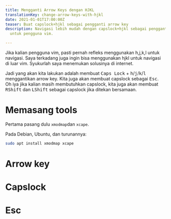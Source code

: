 ```yaml
---
title: Mengganti Arrow Keys dengan HJKL
translationKey: change-arrow-keys-with-hjkl
date: 2021-01-01T17:00:00Z
teaser: Buat capslock+hjkl sebagai pengganti arrow key
description: Navigasi lebih mudah dengan capslock+hjkl sebagai pengganti arrow key
  untuk pengguna vim.

---
```

Jika kalian pengguna vim, pasti pernah refleks menggunakan h,j,k,l untuk navigasi. Saya terkadang juga ingin bisa menggunakan hjkl untuk navigasi di luar vim. Syukurlah saya menemukan solusinya di internet.

Jadi yang akan kita lakukan adalah membuat <kbd>Caps Lock</kbd> + <kbd>h</kbd>/<kbd>j</kbd>/<kbd>k</kbd>/<kbd>l</kbd> menggantikan arrow key. Kita juga akan membuat capslock sebagai <kbd>Esc</kbd>. Oh iya jika kalian masih membutuhkan capslock, kita juga akan membuat <kbd>RShift</kbd> dan <kbd>LShift</kbd>  sebagai capslock jika ditekan bersamaan.

# Memasang tools

Pertama pasang dulu `xmodmap`dan `xcape`.

Pada Debian, Ubuntu, dan turunannya:

``` bash
sudo apt install xmodmap xcape
```

# Arrow key


# Capslock


# Esc
